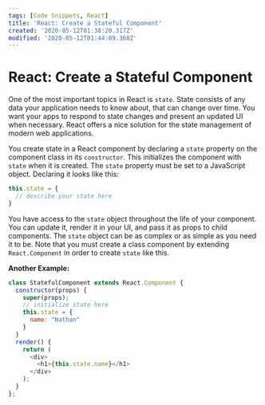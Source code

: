 ```yaml
---
tags: [Code Snippets, React]
title: 'React: Create a Stateful Component'
created: '2020-05-12T01:38:20.317Z'
modified: '2020-05-12T01:44:09.368Z'
---
```


React: Create a Stateful Component
==================================

One of the most important topics in React is ```state```. State consists of any data your application needs to know about, that can change over time. You want your apps to respond to state changes and present an updated UI when necessary. React offers a nice solution for the state management of modern web applications.

You create state in a React component by declaring a ```state``` property on the component class in its ```constructor```. This initializes the component with ```state``` when it is created. The ```state``` property must be set to a JavaScript object. Declaring it looks like this:
``` javascript
this.state = {
  // describe your state here
}
```
You have access to the ```state``` object throughout the life of your component. You can update it, render it in your UI, and pass it as props to child components. The ```state``` object can be as complex or as simple as you need it to be. Note that you must create a class component by extending ```React.Component``` in order to create ```state``` like this.

**Another Example:**
``` javascript
class StatefulComponent extends React.Component {
  constructor(props) {
    super(props);
    // initialize state here
    this.state = {
      name: "Nathan"
    }
  }
  render() {
    return (
      <div>
        <h1>{this.state.name}</h1>
      </div>
    );
  }
};
```
